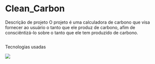 # Clean_Carbon

Descrição de projeto
O projeto é uma calculadora de carbono que visa fornecer ao usuário o tanto que ele produz de carbono, afim de consciêntizá-lo sobre o tanto que ele tem produzido de carbono.

##
Tecnologias usadas 

   <img  src="https://img.shields.io/badge/Java-ED8B00?style=for-the-badge&logo=openjdk&logoColor=white"/>
   
